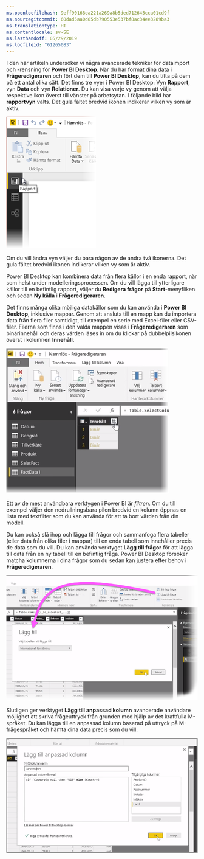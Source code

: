 ```yaml
---
ms.openlocfilehash: 9eff90168ea221a269a8b5ded712645cca01cd9f
ms.sourcegitcommit: 60dad5aa0d85db790553e537bf8ac34ee3289ba3
ms.translationtype: HT
ms.contentlocale: sv-SE
ms.lasthandoff: 05/29/2019
ms.locfileid: "61265083"
---
```

I den här artikeln undersöker vi några avancerade tekniker för dataimport och -rensning för **Power BI Desktop**. När du har format dina data i **Frågeredigeraren** och fört dem till **Power BI Desktop**, kan du titta på dem på ett antal olika sätt. Det finns tre vyer i Power BI Desktop: Vyn **Rapport**, vyn **Data** och vyn **Relationer**. Du kan visa varje vy genom att välja respektive ikon överst till vänster på arbetsytan. I följande bild har **rapportvyn** valts. Det gula fältet bredvid ikonen indikerar vilken vy som är aktiv.

![](media/1-4-advanced-data-sources-and-transformation/1-4_1.png)

Om du vill ändra vyn väljer du bara någon av de andra två ikonerna. Det gula fältet bredvid ikonen indikerar vilken vy som är aktiv.

Power BI Desktop kan kombinera data från flera källor i en enda rapport, när som helst under modelleringsprocessen. Om du vill lägga till ytterligare källor till en befintlig rapport, väljer du **Redigera frågor** på **Start**-menyfliken och sedan **Ny källa** i **Frågeredigeraren**.

Det finns många olika möjliga datakällor som du kan använda i **Power BI Desktop**, inklusive mappar. Genom att ansluta till en mapp kan du importera data från flera filer samtidigt, till exempel en serie med Excel-filer eller CSV-filer. Filerna som finns i den valda mappen visas i **Frågeredigeraren** som binärinnehåll och deras värden läses in om du klickar på dubbelpilsikonen överst i kolumnen **Innehåll**.

![](media/1-4-advanced-data-sources-and-transformation/1-4_2.png)

Ett av de mest användbara verktygen i Power BI är *filtren*. Om du till exempel väljer den nedrullningsbara pilen bredvid en kolumn öppnas en lista med textfilter som du kan använda för att ta bort värden från din modell.

Du kan också slå ihop och lägga till frågor och sammanfoga flera tabeller (eller data från olika filer i mappar) till en enda tabell som innehåller precis de data som du vill. Du kan använda verktyget **Lägg till frågor** för att lägga till data från en ny tabell till en befintlig fråga. Power BI Desktop försöker matcha kolumnerna i dina frågor som du sedan kan justera efter behov i **Frågeredigeraren**.

![](media/1-4-advanced-data-sources-and-transformation/1-4_3.png)

Slutligen ger verktyget **Lägg till anpassad kolumn** avancerade användare möjlighet att skriva frågeuttryck från grunden med hjälp av det kraftfulla M-språket. Du kan lägga till en anpassad kolumn baserad på uttryck på M-frågespråket och hämta dina data precis som du vill.

![](media/1-4-advanced-data-sources-and-transformation/1-4_4.png)

